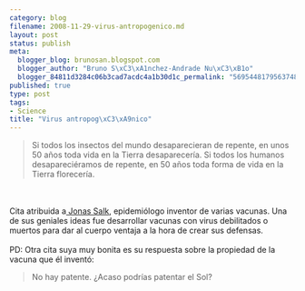 ```yaml
--- 
category: blog
filename: 2008-11-29-virus-antropogenico.md
layout: post
status: publish
meta: 
  blogger_blog: brunosan.blogspot.com
  blogger_author: "Bruno S\xC3\xA1nchez-Andrade Nu\xC3\xB1o"
  blogger_84811d3284c06b3cad7acdc4a1b30d1c_permalink: "5695448179563748011"
published: true
type: post
tags: 
- Science
title: "Virus antropog\xC3\xA9nico"
---
```

<blockquote>Si todos los insectos del mundo desaparecieran de repente, en unos 50 años toda vida en la Tierra desaparecería. Si todos los humanos desapareciéramos de repente, en 50 años toda forma de vida en la Tierra florecería.</blockquote><br /><br />Cita atribuida a<a href="http://en.wikipedia.org/wiki/Jonas_Salk"> Jonas Salk</a>, epidemiólogo inventor de varias vacunas. Una de sus geniales ideas fue desarrollar vacunas con virus debilitados o muertos para dar al cuerpo ventaja a la hora de crear sus defensas.<br /><br />PD: Otra cita suya muy bonita es su respuesta sobre la propiedad de la vacuna que él inventó:<br /><blockquote>No hay patente. ¿Acaso podrías patentar el Sol?</blockquote>
